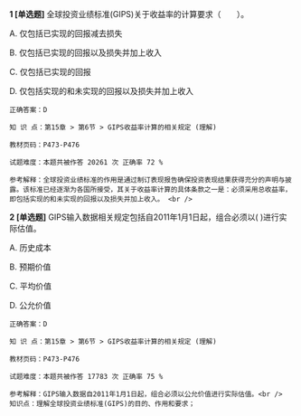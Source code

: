 **1 [单选题]** 全球投资业绩标准(GIPS)关于收益率的计算要求（&emsp;&emsp;）。 

A. 仅包括已实现的回报减去损失

B. 仅包括已实现的回报以及损失并加上收入

C. 仅包括已实现的回报

D. 仅包括实现的和未实现的回报以及损失并加上收入 

```
正确答案：D

知 识 点：第15章 > 第6节 > GIPS收益率计算的相关规定 (理解)

教材页码：P473-P476

试题难度：本题共被作答 20261 次 正确率 72 %

参考解释：全球投资业绩标准的作用是通过制订表现报告确保投资表现结果获得充分的声明与披露。该标准已经逐渐为各国所接受，其关于收益率计算的具体条款之一是：必须采用总收益率，即包括实现的和未实现的回报以及损失并加上收入。 <br />

```


**2 [单选题]** GIPS输入数据相关规定包括自2011年1月1日起，组合必须以( )进行实际估值。

A. 历史成本

B. 预期价值

C. 平均价值

D. 公允价值 

```
正确答案：D

知 识 点：第15章 > 第6节 > GIPS收益率计算的相关规定 (理解)

教材页码：P473-P476

试题难度：本题共被作答 17783 次 正确率 75 %

参考解释：GIPS输入数据自2011年1月1日起，组合必须以公允价值进行实际估值。<br />
知识点：理解全球投资业绩标准(GIPS)的目的、作用和要求；
```

